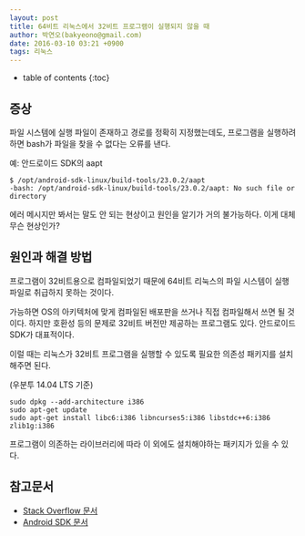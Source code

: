 ```yaml
---
layout: post
title: 64비트 리눅스에서 32비트 프로그램이 실행되지 않을 때
author: 박연오(bakyeono@gmail.com)
date: 2016-03-10 03:21 +0900
tags: 리눅스
---
```

* table of contents
{:toc}

## 증상

파일 시스템에 실행 파일이 존재하고 경로를 정확히 지정했는데도, 프로그램을 실행하려 하면 bash가 파일을 찾을 수 없다는 오류를 낸다.

예: 안드로이드 SDK의 aapt

    $ /opt/android-sdk-linux/build-tools/23.0.2/aapt
    -bash: /opt/android-sdk-linux/build-tools/23.0.2/aapt: No such file or directory

에러 메시지만 봐서는 말도 안 되는 현상이고 원인을 알기가 거의 불가능하다. 이게 대체 무슨 현상인가?

## 원인과 해결 방법

프로그램이 32비트용으로 컴파일되었기 때문에 64비트 리눅스의 파일 시스템이 실행 파일로 취급하지 못하는 것이다.

가능하면 OS의 아키텍처에 맞게 컴파일된 배포판을 쓰거나 직접 컴파일해서 쓰면 될 것이다. 하지만 호환성 등의 문제로 32비트 버전만 제공하는 프로그램도 있다. 안드로이드 SDK가 대표적이다.

이럴 때는 리눅스가 32비트 프로그램을 실행할 수 있도록 필요한 의존성 패키지를 설치해주면 된다.

(우분투 14.04 LTS 기준)

    sudo dpkg --add-architecture i386
    sudo apt-get update
    sudo apt-get install libc6:i386 libncurses5:i386 libstdc++6:i386 zlib1g:i386

프로그램이 의존하는 라이브러리에 따라 이 외에도 설치해야하는 패키지가 있을 수 있다.

## 참고문서

* [Stack Overflow 문서](http://askubuntu.com/questions/133389/no-such-file-or-directory-but-the-file-exists)
* [Android SDK 문서](http://developer.android.com/sdk/installing/index.html?pkg=tools)

